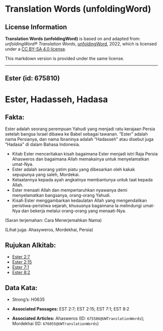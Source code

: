 # Translation Words (unfoldingWord)

## License Information

**Translation Words (unfoldingWord)** is based on and adapted from: _unfoldingWord® Translation Words_, [unfoldingWord](https://unfoldingword.org/utw), 2022, which is licensed under a [CC BY-SA 4.0 license](https://creativecommons.org/licenses/by-sa/4.0/legalcode.en).

This markdown version is provided under the same license.



--------------------------------

## Ester (id: 675810)

Ester, Hadasseh, Hadasa
=======================

Fakta:
------

Ester adalah seorang perempuan Yahudi yang menjadi ratu kerajaan Persia setelah bangsa Israel dibawa ke Babel sebagai tawanan. “Ester” adalah nama Persianya, dan nama Ibraninya adalah “Hadasseh” atau disebut juga "Hadasa" di dalam Bahasa Indonesia.

* Kitab Ester menceritakan kisah bagaimana Ester menjadi istri Raja Persia Ahasweros dan bagaimana Allah memakainya untuk menyelamatkan umat\-Nya.
* Ester adalah seorang yatim piatu yang dibesarkan oleh kakak sepupunya yang saleh, Mordekai.
* Ketaatannya kepada ayah angkatnya membantunya untuk taat kepada Allah.
* Ester menaati Allah dan mempertaruhkan nyawanya demi menyelamatkan bangsanya, orang\-orang Yahudi.
* Kisah Ester menggambarkan kedaulatan Allah yang mengendalikan peristiwa\-peristiwa sejarah, khususnya bagaimana Ia melindungi umat\-Nya dan bekerja melalui orang\-orang yang menaati\-Nya.

(Saran terjemahan: Cara Menerjemahkan Nama)

(Lihat juga: Ahasyweros, Mordekhai, Persia)

Rujukan Alkitab:
----------------

* [Ester 2:7](https://ref.ly/Esth2:7)
* [Ester 2:15](https://ref.ly/Esth2:15)
* [Ester 7:1](https://ref.ly/Esth7:1)
* [Ester 8:2](https://ref.ly/Esth8:2)

Data Kata:
----------

* Strong’s: H0635

* **Associated Passages:** EST 2:7; EST 2:15; EST 7:1; EST 8:2
* **Associated Articles:** Ahasweros (ID: `675586@UWTranslationWords`); Mordekhai (ID: `676055@UWTranslationWords`)

